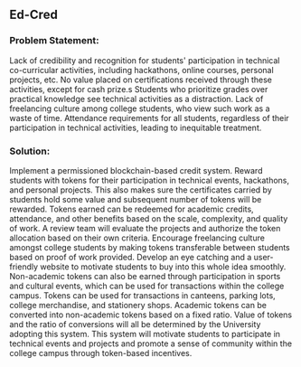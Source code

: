 ## Ed-Cred
### Problem Statement:
Lack of credibility and recognition for students' participation in technical co-curricular activities, including hackathons, online courses, personal projects, etc.
No value placed on certifications received through these activities, except for cash prize.s
Students who prioritize grades over practical knowledge see technical activities as a distraction.
Lack of freelancing culture among college students, who view such work as a waste of time.
Attendance requirements for all students, regardless of their participation in technical activities, leading to inequitable treatment.

### Solution:

Implement a permissioned blockchain-based credit system.
Reward students with tokens for their participation in technical events, hackathons, and personal projects.
This also makes sure the certificates carried by students hold some value and subsequent number of tokens will be rewarded.
Tokens earned can be redeemed for academic credits, attendance, and other benefits based on the scale, complexity, and quality of work.
A review team will evaluate the projects and authorize the token allocation based on their own criteria.
Encourage freelancing culture amongst college students by making tokens transferable between students based on proof of work provided.
Develop an eye catching and a user-friendly website to motivate students to buy into this whole idea smoothly. 
Non-academic tokens can also be earned through participation in sports and cultural events, which can be used for transactions within the college campus.
Tokens can be used for transactions in canteens, parking lots, college merchandise, and stationery shops.
Academic tokens can be converted into non-academic tokens based on a fixed ratio.
Value of tokens and the ratio of conversions will all be determined by the University adopting this system. 
This system will motivate students to participate in technical events and projects and promote a sense of community within the college campus through token-based incentives.